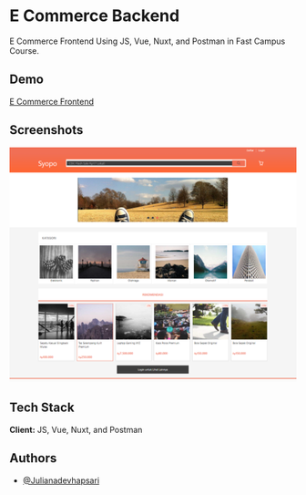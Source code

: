 # E Commerce Backend

E Commerce Frontend Using JS, Vue, Nuxt, and Postman in Fast Campus Course.

## Demo

[E Commerce Frontend](https://ecommerce-frontend-js.onrender.com)

## Screenshots

![E-commerce Frontend ScreenShot](https://github.com/JulianaDeviHapsari/Ecommerce-Frontend-JS/blob/1723fe8/Screenshot%202025-09-09%20155044.png)

## Tech Stack

**Client:** JS, Vue, Nuxt, and Postman

## Authors

- [@Julianadevhapsari](https://github.com/JulianaDeviHapsari/)

